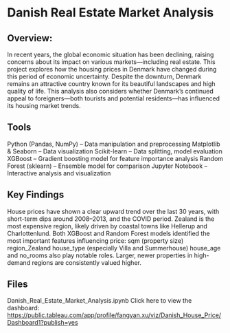 # Danish Real Estate Market Analysis

## Overview:
In recent years, the global economic situation has been declining, raising concerns about its impact on various markets—including real estate. This project explores how the housing prices in Denmark have changed during this period of economic uncertainty. Despite the downturn, Denmark remains an attractive country known for its beautiful landscapes and high quality of life. This analysis also considers whether Denmark’s continued appeal to foreigners—both tourists and potential residents—has influenced its housing market trends.

## Tools 
Python (Pandas, NumPy) – Data manipulation and preprocessing
Matplotlib & Seaborn – Data visualization
Scikit-learn – Data splitting, model evaluation
XGBoost – Gradient boosting model for feature importance analysis
Random Forest (sklearn) – Ensemble model for comparison
Jupyter Notebook – Interactive analysis and visualization

## Key Findings
House prices have shown a clear upward trend over the last 30 years, with short-term dips around 2008–2013, and the COVID period. Zealand is the most expensive region, likely driven by coastal towns like Hellerup and Charlottenlund. Both XGBoost and Random Forest models identified the most important features influencing price:
sqm (property size)
region_Zealand
house_type (especially Villa and Summerhouse)
house_age and no_rooms also play notable roles.
Larger, newer properties in high-demand regions are consistently valued higher.


## Files
Danish_Real_Estate_Market_Analysis.ipynb
Click here to view the dashboard: https://public.tableau.com/app/profile/fangyan.xu/viz/Danish_House_Price/Dashboard1?publish=yes




